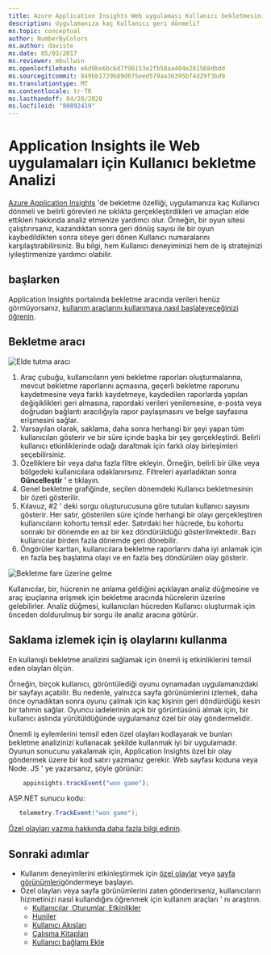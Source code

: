 ```yaml
---
title: Azure Application Insights Web uygulaması Kullanıcı bekletmesini çözümleme
description: Uygulamanıza kaç Kullanıcı geri dönmeli?
ms.topic: conceptual
author: NumberByColors
ms.author: daviste
ms.date: 05/03/2017
ms.reviewer: mbullwin
ms.openlocfilehash: e6d9be6bc6d7f90153e2fb58aa404e281568dbdd
ms.sourcegitcommit: 849bb1729b89d075eed579aa36395bf4d29f3bd9
ms.translationtype: MT
ms.contentlocale: tr-TR
ms.lasthandoff: 04/28/2020
ms.locfileid: "80892419"
---
```

# <a name="user-retention-analysis-for-web-applications-with-application-insights"></a>Application Insights ile Web uygulamaları için Kullanıcı bekletme Analizi

[Azure Application Insights](../../azure-monitor/app/app-insights-overview.md) 'de bekletme özelliği, uygulamanıza kaç Kullanıcı dönmeli ve belirli görevleri ne sıklıkta gerçekleştirdikleri ve amaçları elde ettikleri hakkında analiz etmenize yardımcı olur. Örneğin, bir oyun sitesi çalıştırırsanız, kazandıktan sonra geri dönüş sayısı ile bir oyun kaybedildikten sonra siteye geri dönen Kullanıcı numaralarını karşılaştırabilirsiniz. Bu bilgi, hem Kullanıcı deneyiminizi hem de iş stratejinizi iyileştirmenize yardımcı olabilir.

## <a name="get-started"></a>başlarken

Application Insights portalında bekletme aracında verileri henüz görmüyorsanız, [kullanım araçlarını kullanmaya nasıl başlaleyeceğinizi öğrenin](usage-overview.md).

## <a name="the-retention-tool"></a>Bekletme aracı

![Elde tutma aracı](./media/usage-retention/retention.png)

1. Araç çubuğu, kullanıcıların yeni bekletme raporları oluşturmalarına, mevcut bekletme raporlarını açmasına, geçerli bekletme raporunu kaydetmesine veya farklı kaydetmeye, kaydedilen raporlarda yapılan değişiklikleri geri almasına, rapordaki verileri yenilemesine, e-posta veya doğrudan bağlantı aracılığıyla rapor paylaşmasını ve belge sayfasına erişmesini sağlar. 
2. Varsayılan olarak, saklama, daha sonra herhangi bir şeyi yapan tüm kullanıcıları gösterir ve bir süre içinde başka bir şey gerçekleştirdi. Belirli kullanıcı etkinliklerinde odağı daraltmak için farklı olay birleşimleri seçebilirsiniz.
3. Özelliklere bir veya daha fazla filtre ekleyin. Örneğin, belirli bir ülke veya bölgedeki kullanıcılara odaklanırsınız. Filtreleri ayarladıktan sonra **Güncelleştir** ' e tıklayın. 
4. Genel bekletme grafiğinde, seçilen dönemdeki Kullanıcı bekletmesinin bir özeti gösterilir. 
5. Kılavuz, #2 ' deki sorgu oluşturucusuna göre tutulan kullanıcı sayısını gösterir. Her satır, gösterilen süre içinde herhangi bir olayı gerçekleştiren kullanıcıların kohortu temsil eder. Satırdaki her hücrede, bu kohortu sonraki bir dönemde en az bir kez döndürüldüğü gösterilmektedir. Bazı kullanıcılar birden fazla dönemde geri dönebilir. 
6. Öngörüler kartları, kullanıcılara bekletme raporlarını daha iyi anlamak için en fazla beş başlatma olayı ve en fazla beş döndürülen olay gösterir. 

![Bekletme fare üzerine gelme](./media/usage-retention/hover.png)

Kullanıcılar, bir, hücrenin ne anlama geldiğini açıklayan analiz düğmesine ve araç ipuçlarına erişmek için bekletme aracında hücrelerin üzerine gelebilirler. Analiz düğmesi, kullanıcıları hücreden Kullanıcı oluşturmak için önceden doldurulmuş bir sorgu ile analiz aracına götürür. 

## <a name="use-business-events-to-track-retention"></a>Saklama izlemek için iş olaylarını kullanma

En kullanışlı bekletme analizini sağlamak için önemli iş etkinliklerini temsil eden olayları ölçün. 

Örneğin, birçok kullanıcı, görüntülediği oyunu oynamadan uygulamanızdaki bir sayfayı açabilir. Bu nedenle, yalnızca sayfa görünümlerini izlemek, daha önce oynadıktan sonra oyunu çalmak için kaç kişinin geri döndürdüğü kesin bir tahmin sağlar. Oyuncu iadelerinin açık bir görüntüsünü almak için, bir kullanıcı aslında yürütüldüğünde uygulamanız özel bir olay göndermelidir.  

Önemli iş eylemlerini temsil eden özel olayları kodlayarak ve bunları bekletme analizinizi kullanacak şekilde kullanmak iyi bir uygulamadır. Oyunun sonucunu yakalamak için, Application Insights özel bir olay göndermek üzere bir kod satırı yazmanız gerekir. Web sayfası koduna veya Node. JS ' ye yazarsanız, şöyle görünür:

```JavaScript
    appinsights.trackEvent("won game");
```

ASP.NET sunucu kodu:

```csharp
   telemetry.TrackEvent("won game");
```

[Özel olayları yazma hakkında daha fazla bilgi edinin](../../azure-monitor/app/api-custom-events-metrics.md#trackevent).


## <a name="next-steps"></a>Sonraki adımlar
- Kullanım deneyimlerini etkinleştirmek için [özel olaylar](https://docs.microsoft.com/azure/application-insights/app-insights-api-custom-events-metrics#trackevent) veya [sayfa görünümleri](https://docs.microsoft.com/azure/application-insights/app-insights-api-custom-events-metrics#page-views)göndermeye başlayın.
- Özel olayları veya sayfa görünümlerini zaten gönderirseniz, kullanıcıların hizmetinizi nasıl kullandığını öğrenmek için kullanım araçları ' nı araştırın.
    - [Kullanıcılar, Oturumlar, Etkinlikler](usage-segmentation.md)
    - [Huniler](usage-funnels.md)
    - [Kullanıcı Akışları](usage-flows.md)
    - [Çalışma Kitapları](../../azure-monitor/app/usage-workbooks.md)
    - [Kullanıcı bağlamı Ekle](usage-send-user-context.md)


